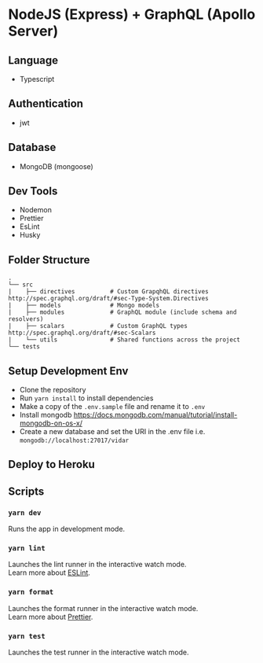 # NodeJS (Express) + GraphQL (Apollo Server)

## Language

- Typescript

## Authentication

- jwt

## Database

- MongoDB (mongoose)

## Dev Tools

- Nodemon
- Prettier
- EsLint
- Husky

## Folder Structure

    .
    └── src
    |    ├── directives          # Custom GrapqhQL directives http://spec.graphql.org/draft/#sec-Type-System.Directives
    |    ├── models              # Mongo models
    |    ├── modules             # GraphQL module (include schema and resolvers)
    |    ├── scalars             # Custom GraphQL types http://spec.graphql.org/draft/#sec-Scalars
    |    └── utils               # Shared functions across the project
    └── tests

## Setup Development Env

- Clone the repository
- Run `yarn install` to install dependencies
- Make a copy of the `.env.sample` file and rename it to `.env`
- Install mongodb https://docs.mongodb.com/manual/tutorial/install-mongodb-on-os-x/
- Create a new database and set the URI in the .env file i.e. `mongodb://localhost:27017/vidar`

## Deploy to Heroku

## Scripts

### `yarn dev`

Runs the app in development mode.

### `yarn lint`

Launches the lint runner in the interactive watch mode.<br />
Learn more about [ESLint](https://eslint.org/docs/user-guide/getting-started).

### `yarn format`

Launches the format runner in the interactive watch mode.<br />
Learn more about [Prettier](https://prettier.io/).

### `yarn test`

Launches the test runner in the interactive watch mode.<br />
